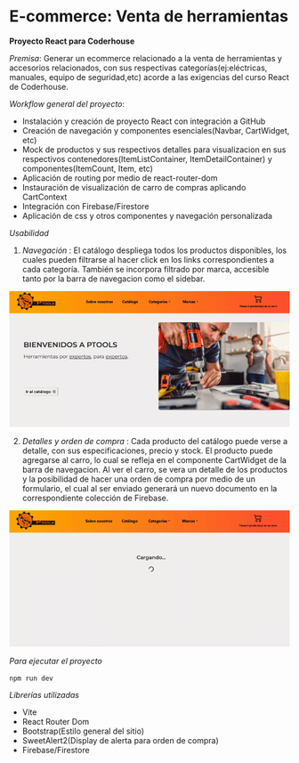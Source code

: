 # E-commerce: Venta de herramientas

**Proyecto React para Coderhouse**

*Premisa*: Generar un ecommerce relacionado a la venta de herramientas y accesorios relacionados, con sus respectivas
categorías(ej:eléctricas, manuales, equipo de seguridad,etc) acorde a las exigencias del curso React de Coderhouse.

*Workflow general del proyecto*:

* Instalación y creación de proyecto React con integración a GitHub
* Creación de navegación y componentes esenciales(Navbar, CartWidget, etc)
* Mock de productos y sus respectivos detalles para visualizacion en sus respectivos contenedores(ItemListContainer, ItemDetailContainer) y componentes(ItemCount, Item, etc)
* Aplicación de routing por medio de react-router-dom
* Instauración de visualización de carro de compras aplicando CartContext
* Integración con Firebase/Firestore
* Aplicación de css y otros componentes y navegación personalizada

*Usabilidad*

1. *Navegación* : El catálogo despliega todos los productos disponibles, los cuales pueden filtrarse al hacer click en los links correspondientes a cada categoría. También se incorpora filtrado por marca, accesible tanto por la barra de navegacion como el sidebar.

![](https://github.com/Jemuth/PreEntregaI-JuanJana/blob/main/public/ToolAppTest1.gif)

2. *Detalles y orden de compra* : Cada producto del catálogo puede verse a detalle, con sus especificaciones, precio y stock. El producto puede agregarse al carro, lo cual se refleja en el componente CartWidget de la barra de navegacion. Al ver el carro, se vera un detalle de los productos y la posibilidad de hacer una orden de compra por medio de un formulario, el cual al ser enviado generará un nuevo documento en la correspondiente colección de Firebase.

![](https://github.com/Jemuth/PreEntregaI-JuanJana/blob/main/public/ToolAppTest2.gif)

*Para ejecutar el proyecto*

    npm run dev

*Librerías utilizadas*

* Vite
* React Router Dom
* Bootstrap(Estilo general del sitio)
* SweetAlert2(Display de alerta para orden de compra)
* Firebase/Firestore
